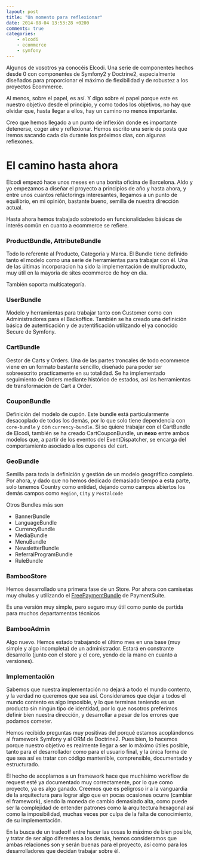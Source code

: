 ```yaml
---
layout: post
title: "Un momento para reflexionar"
date: 2014-08-04 13:53:28 +0200
comments: true
categories:
    - elcodi
    - ecommerce
    - symfony
---
```

Algunos de vosotros ya conocéis Elcodi. Una serie de componentes hechos desde 0
con componentes de Symfony2 y Doctrine2, especialmente diseñados para
proporcionar el máximo de flexibilidad y de robustez a los proyectos Ecommerce.

Al menos, sobre el papel, es así. Y digo sobre el papel porque este es nuestro
objetivo desde el principio, y como todos los objetivos, no hay que olvidar que,
hasta llegar a ellos, hay un camino no menos importante.

Creo que hemos llegado a un punto de inflexión donde es importante detenerse,
coger aire y reflexionar. Hemos escrito una serie de posts que iremos sacando
cada día durante los próximos días, con algunas reflexones.

El camino hasta ahora
=====================

Elcodi empezó hace unos meses en una bonita oficina de Barcelona. Aldo y yo
empezamos a diseñar el proyecto a principios de año y hasta ahora, y entre unos
cuantos refáctorings interesantes, llegamos a un punto de equilibrio, en mi
opinión, bastante bueno, semilla de nuestra dirección actual.

Hasta ahora hemos trabajado sobretodo en funcionalidades básicas de interés
común en cuanto a ecommerce se refiere.

### ProductBundle, AttributeBundle

Todo lo referente al Producto, Categoría y Marca. El Bundle tiene definido tanto
el modelo como una serie de herramientas para trabajar con él. Una de las
últimas incorporacion ha sido la implementación de multiproducto, muy útil en
la mayoría de sites ecommerce de hoy en día.

También soporta multicategoría.

### UserBundle

Modelo y herramientas para trabajar tanto con Customer como con Administradores
para el Backoffice. También se ha creado una definición básica de autenticación
y de autentificación utilizando el ya conocido Secure de Symfony.

### CartBundle

Gestor de Carts y Orders. Una de las partes troncales de todo ecommerce viene
en un formato bastante sencillo, diseñado para poder ser sobreescrito
practicamente en su totalidad. Se ha implementado seguimiento de Orders mediante
histórico de estados, así las herramientas de transformación de Cart a Order.

### CouponBundle

Definición del modelo de cupón. Este bundle está particularmente desacoplado de
todos los demás, por lo que solo tiene dependencia con `core-bundle` y con
`currency-bundle`. Si se quiere trabajar con el CartBundle de Elcodi, también
se ha creado CartCouponBundle, un **nexo** entre ambos modelos que, a partir
de los eventos del EventDispatcher, se encarga del comportamiento asociado a los
cupones del cart.

### GeoBundle

Semilla para toda la definición y gestión de un modelo geográfico completo. Por
ahora, y dado que no hemos dedicado demasiado tiempo a esta parte, solo tenemos
Country como entidad, dejando como campos abiertos los demás campos como
`Region`, `City` y `Postalcode`

Otros Bundles más son

* BannerBundle
* LanguageBundle
* CurrencyBundle
* MediaBundle
* MenuBundle
* NewsletterBundle
* ReferralProgramBundle
* RuleBundle

### BambooStore

Hemos desarrollado una primera fase de un Store. Por ahora con camisetas muy
chulas y utilizando el
[FreePaymentBundle](https://github.com/PaymentSuite/FreePaymentBundle) de
PaymentSuite.

Es una versión muy simple, pero seguro muy útil como punto de partida para
muchos departamentos técnicos

### BambooAdmin

Algo nuevo. Hemos estado trabajando el último mes en una base (muy simple y algo
incompleta) de un administrador. Estará en constrante desarrollo (junto con
el store y el core, yendo de la mano en cuanto a versiones).


### Implementación

Sabemos que nuestra implementación no dejará a todo el mundo contento, y la
verdad no queremos que sea así. Consideramos que dejar a todos el mundo contento
es algo imposible, y lo que terminas teniendo es un producto sin ningún tipo de
identidad, por lo que nosotros preferimos definir bien nuestra dirección, y
desarrollar a pesar de los errores que podamos cometer.

Hemos recibido preguntas muy positivas del porqué estamos acoplándonos al
framework Symfony y al ORM de Doctrine2. Pues bien, lo hacemos porque nuestro
objetivo es realmente llegar a ser lo máximo útiles posible, tanto para el
desarrollador como para el usuario final, y la única forma de que sea así es
tratar con código mantenible, comprensible, documentado y estructurado.

El hecho de acoplarnos a un framework hace que muchísimo workflow de request
esté ya documentado muy correctamente, por lo que como proyecto, ya es algo
ganado. Creemos que es peligroso ir a la vanguardia de la arquitectura para
lograr algo que en pocas ocasiones ocurre (cambiar el framework), siendo la
moneda de cambio demasiado alta, como puede ser la complejidad de entender
patrones como la arquitectura hexagonal así como la imposibilidad, muchas veces
por culpa de la falta de conocimiento, de su implementación.

En la busca de un tradeoff entre hacer las cosas lo máximo de bien posible, y
tratar de ser algo diferentes a los demás, hemos consideramos que ambas
relaciones son y serán buenas para el proyecto, así como para los
desarrolladores que decidan trabajar sobre él.